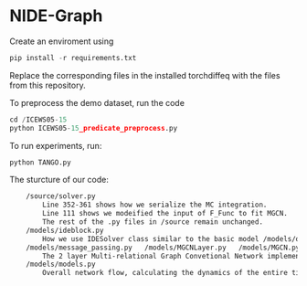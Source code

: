 # NIDE-Graph

Create an enviroment using 
```python
pip install -r requirements.txt
```

Replace the corresponding files in the installed torchdiffeq with the files from this repository. 

To preprocess the demo dataset, run the code
```python
cd /ICEWS05-15
python ICEWS05-15_predicate_preprocess.py
```

To run experiments, run:
```python
python TANGO.py
```

The sturcture of our code:
```txt
    /source/solver.py 
        Line 352-361 shows how we serialize the MC integration.
        Line 111 shows we modeified the input of F_Func to fit MGCN.
        The rest of the .py files in /source remain unchanged.
    /models/ideblock.py     
        How we use IDESolver class similar to the basic model /models/odeblock.py.
    /models/message_passing.py   /models/MGCNLayer.py   /models/MGCN.py   
        The 2 layer Multi-relational Graph Convetional Network implemented with message passing mechanism. It is a full-batch method to update the entire embedding at once.
    /models/models.py 
        Overall network flow, calculating the dynamics of the entire time interval.
```